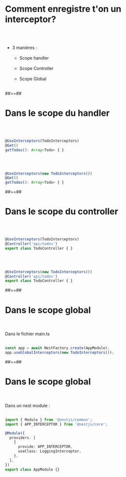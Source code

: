 # Comment enregistre t'on un interceptor?
<br><br>

- 3 manières : <br><br>
    - Scope handler<br><br>
    - Scope Controller<br><br>
    - Scope Global<br><br>
    
##==##

<!-- .slide: class="with-code inconsolata"-->
# Dans le scope du handler
<br><br>

```typescript
@UseInterceptors(TodoInterceptors)
@Get()
getTodos(): Array<Todo> { }
```
<!-- .element: class="big-code" -->
<br><br>

```typescript
@UseInterceptors(new TodoInterceptors())
@Get()
getTodos(): Array<Todo> { }
```
<!-- .element: class="big-code" -->

##==##

<!-- .slide: class="with-code inconsolata" -->
# Dans le scope du controller
<br><br>

```typescript
@UseInterceptors(TodoInterceptors)
@Controller('api/todos')
export class TodoController { }
```
<!-- .element: class="big-code" -->
<br><br>

```typescript
@UseInterceptors(new TodoInterceptors())
@Controller('api/todos')
export class TodoController { }
```
<!-- .element: class="big-code" -->

##==##

<!-- .slide: class="with-code inconsolata" -->
# Dans le scope global
<br><br>
Dans le fichier main.ts <br><br>

```typescript
const app = await NestFactory.create(AppModule);
app.useGlobalInterceptors(new TodoInterceptors());
```
<!-- .element: class="big-code" -->


##==##

<!-- .slide: class="with-code inconsolata" -->
# Dans le scope global
<br><br>
Dans un nest module : <br><br>

```typescript
import { Module } from '@nestjs/common';
import { APP_INTERCEPTOR } from '@nestjs/core';

@Module({
  providers: [
    {
      provide: APP_INTERCEPTOR,
      useClass: LoggingInterceptor,
    },
  ],
})
export class AppModule {}
```
<!-- .element: class="big-code" -->

